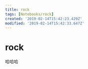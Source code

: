 ```yaml
---
title: rock
tags: [Notebooks/rock]
created: '2019-02-14T15:42:23.429Z'
modified: '2019-02-14T15:42:33.647Z'
---
```


# rock


哈哈哈
